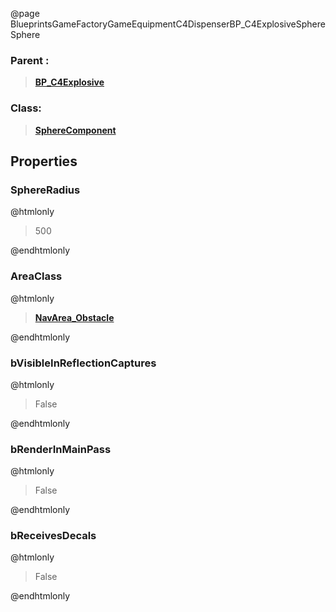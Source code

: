 @page BlueprintsGameFactoryGameEquipmentC4DispenserBP_C4ExplosiveSphere Sphere
### Parent :
<b><a href="_blueprints_game_factory_game_equipment_c4_dispenser_b_p__c4_explosive.html"><blockquote>BP_C4Explosive</blockquote></a></b>
### Class:
<b><a href="_class_script_sphere_component.html"><blockquote>SphereComponent</blockquote></a></b>
## Properties
### SphereRadius
@htmlonly
<blockquote>500</blockquote>
@endhtmlonly

### AreaClass
@htmlonly
<b><a href="_class_script_nav_area__obstacle.html"><blockquote>NavArea_Obstacle</blockquote></a></b>
@endhtmlonly

### bVisibleInReflectionCaptures
@htmlonly
<blockquote>False</blockquote>
@endhtmlonly

### bRenderInMainPass
@htmlonly
<blockquote>False</blockquote>
@endhtmlonly

### bReceivesDecals
@htmlonly
<blockquote>False</blockquote>
@endhtmlonly

